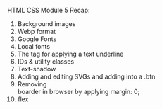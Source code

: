 HTML CSS Module 5 Recap: 
1. Background images
2. Webp format
3. Google Fonts
4. Local fonts
5. The <span> tag for applying a text underline 
6. IDs & utility classes
7. Text-shadow
8. Adding and editing SVGs and adding into a .btn
9. Removing <div> boarder in browser by applying margin: 0;
10. flex 

